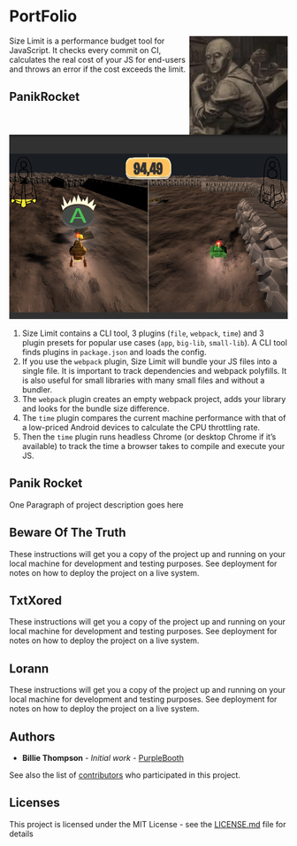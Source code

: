 # PortFolio

<img src="https://github.com/RoseauFragile/PortFolio/blob/master/Avatar.jpg" align="right"
      width="178" height="178">

Size Limit is a performance budget tool for JavaScript. It checks every commit
on CI, calculates the real cost of your JS for end-users and throws an error
if the cost exceeds the limit.


## PanikRocket

<img src="https://github.com/RoseauFragile/PortFolio/blob/master/PanikRocket_InGame.png">

1. Size Limit contains a CLI tool, 3 plugins (`file`, `webpack`, `time`)
   and 3 plugin presets for popular use cases (`app`, `big-lib`, `small-lib`).
   A CLI tool finds plugins in `package.json` and loads the config.
2. If you use the `webpack` plugin, Size Limit will bundle your JS files into
   a single file. It is important to track dependencies and webpack polyfills.
   It is also useful for small libraries with many small files and without
   a bundler.
3. The `webpack` plugin creates an empty webpack project, adds your library
   and looks for the bundle size difference.
4. The `time` plugin compares the current machine performance with that of
   a low-priced Android devices to calculate the CPU throttling rate.
5. Then the `time` plugin runs headless Chrome (or desktop Chrome if it’s
   available) to track the time a browser takes to compile and execute your JS.


## Panik Rocket

One Paragraph of project description goes here

## Beware Of The Truth

These instructions will get you a copy of the project up and running on your local machine for development and testing purposes. See deployment for notes on how to deploy the project on a live system.

## TxtXored

These instructions will get you a copy of the project up and running on your local machine for development and testing purposes. See deployment for notes on how to deploy the project on a live system.

## Lorann
These instructions will get you a copy of the project up and running on your local machine for development and testing purposes. See deployment for notes on how to deploy the project on a live system.

## Authors

* **Billie Thompson** - *Initial work* - [PurpleBooth](https://github.com/PurpleBooth)

See also the list of [contributors](https://github.com/your/project/contributors) who participated in this project.

## Licenses

This project is licensed under the MIT License - see the [LICENSE.md](LICENSE.md) file for details
